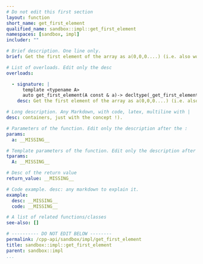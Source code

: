 ```yaml
---
# Do not edit this first section
layout: function
short_name: get_first_element
qualified_name: sandbox::impl::get_first_element
namespaces: [sandbox, impl]
includer: ""

# Brief description. One line only.
brief: Get the first element of the array as a(0,0,0....) (i.e. also work for non

# List of overloads. Edit only the desc
overloads:

  - signature: |
      template <typename A>
      auto get_first_element(A const & a)-> decltype(_get_first_element_impl(std::make_index_sequence<get_rank<A> >({}), a))
    desc: Get the first element of the array as a(0,0,0....) (i.e. also work for non

# Long description. Any Markdown, with code, latex, multiline with |
desc: containers, just with the concept !).

# Parameters of the function. Edit only the description after the :
params:
  a: __MISSING__

# Template parameters of the function. Edit only the description after the :
tparams:
  A: __MISSING__

# Desc of the return value
return_value: __MISSING__

# Code example. desc: any markdown to explain it.
example:
  desc: __MISSING__
  code: __MISSING__

# A list of related functions/classes
see-also: []

# ---------- DO NOT EDIT BELOW --------
permalink: /cpp-api/sandbox/impl/get_first_element
title: sandbox::impl::get_first_element
parent: sandbox::impl
...
```


